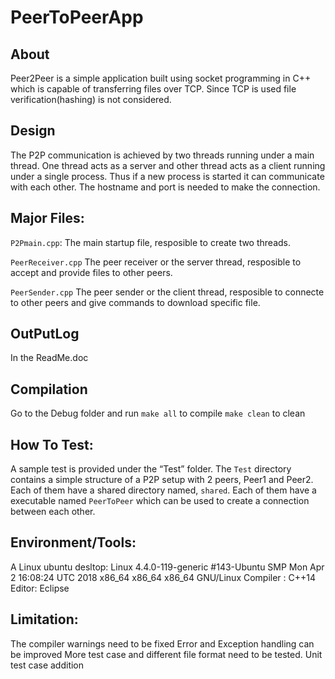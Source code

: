 # PeerToPeerApp

## About
Peer2Peer is a simple application built using socket programming in C++ which is capable of transferring files over TCP. Since TCP is used file verification(hashing) is not considered.

## Design
The P2P communication is achieved by two threads running under a main thread.
One thread acts as a server and other thread acts as a client running under a single process.
Thus if a new process is started it can communicate with each other. The hostname and port
is needed to make the connection.

## Major Files:
`P2Pmain.cpp`:
The main startup file, resposible to create two threads.

`PeerReceiver.cpp`
The peer receiver or the server thread, resposible to accept and provide files to other peers.

`PeerSender.cpp`
The peer sender or the client thread, resposible to connecte to other peers and give commands to download specific file.

##  OutPutLog 
In the ReadMe.doc

## Compilation
Go to the Debug folder and run 
`make all` to compile
`make clean` to clean

##  How To Test:
A sample test is provided under the “Test” folder.
The `Test` directory contains a simple structure of a P2P setup with 2 peers, Peer1 and Peer2. Each of them have a shared directory named, `shared`. Each of them have a executable named `PeerToPeer` which can be used to create a connection between each other. 

## Environment/Tools:
A Linux ubuntu desltop:
Linux 4.4.0-119-generic #143-Ubuntu SMP Mon Apr 2 16:08:24 UTC 2018 x86_64 x86_64 x86_64 GNU/Linux
Compiler : C++14
Editor: Eclipse

## Limitation:
The compiler warnings need to be fixed
Error and Exception handling can be improved 
More test case and different file format need to be tested.
Unit test case addition


